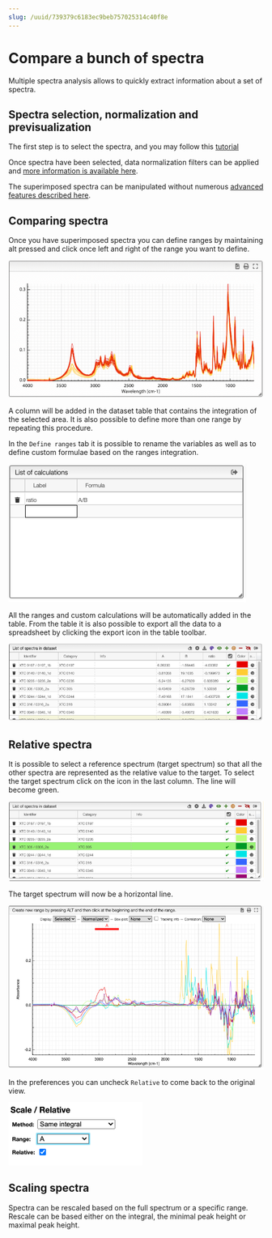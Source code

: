 ```yaml
---
slug: /uuid/739379c6183ec9beb757025314c40f8e
---
```


# Compare a bunch of spectra

Multiple spectra analysis allows to quickly extract information about a set of spectra.

## Spectra selection, normalization and previsualization

The first step is to select the spectra, and you may follow this [tutorial](spectraAnalysis_spectraSelection)

Once spectra have been selected, data normalization filters can be applied and [more information is available here](spectraAnalysis_normalization).

The superimposed spectra can be manipulated without numerous [advanced features described here](spectraAnalysis_visualization).

## Comparing spectra

Once you have superimposed spectra you can define ranges by maintaining alt pressed and click once left and right of the range you want to define.

![add ranges](images/addRanges.gif)

A column will be added in the dataset table that contains the integration of the selected area. It is also possible to define more than one range by repeating this procedure.

In the `Define ranges` tab it is possible to rename the variables as well as to define custom formulae based on the ranges integration.

![custom calculations](images/customCalculations.png)

All the ranges and custom calculations will be automatically added in the table. From the table it is also possible to export all the data to a spreadsheet by clicking the export icon in the table toolbar.

![integrations](images/integrations.png)

## Relative spectra

It is possible to select a reference spectrum (target spectrum) so that all the other spectra are represented as the relative value to the target. To select the target spectrum click on the icon in the last column. The line will become green.

![target](images/target.png)

The target spectrum will now be a horizontal line.

![relative](images/relative.png)

In the preferences you can uncheck `Relative` to come back to the original view.

![preferences](images/preferences.png)

## Scaling spectra

Spectra can be rescaled based on the full spectrum or a specific range. Rescale can be based either on the integral, the minimal peak height or maximal peak height.
